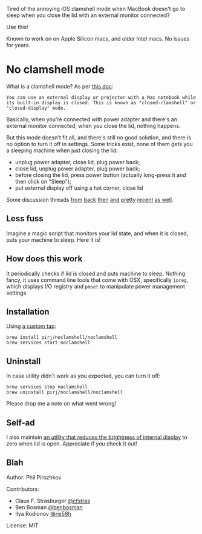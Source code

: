 Tired of the annoying iOS clamshell mode when MacBook doesn't go to sleep when you close the lid with an external monitor connected?

Use this!

Known to work on on Apple Silicon macs, and older Intel macs. No issues for years.

# No clamshell mode

What is a clamshell mode? As per [this doc](https://support.apple.com/en-us/HT201834):

    You can use an external display or projector with a Mac notebook while its built-in display is closed. This is known as "closed-clamshell" or "closed-display" mode.

Basically, when you're connected with power adapter and there's an external monitor connected, when you close the lid, nothing happens.

But this mode doesn't fit all, and there's still no good solution, and there is no option to turn it off in settings. Some tricks exist, none of them gets you a sleeping machine when just closing the lid:

  - unplug power adapter, close lid, plug power back;
  - close lid, unplug power adapter, plug power back;
  - before closing the lid, press power button (actually long-press it and then click on "Sleep");
  - put external display off using a hot corner, close lid

Some discussion threads [from](https://discussions.apple.com/thread/3196000) [back](http://forums.macrumors.com/threads/clamshell-mode-vs-sleep.1468082/) [then](http://apple.stackexchange.com/questions/18037/why-wont-closing-the-lid-sleep-my-macbook-pro-with-external-monitor-attached-af) [and](http://apple.stackexchange.com/questions/19932/force-macbook-to-sleep-when-lid-closed-and-external-monitor-connected-in-lion) [pretty](http://apple.stackexchange.com/questions/90692/turn-off-both-displays-when-in-clamshell-mode) [recent](http://apple.stackexchange.com/questions/152777/how-to-disable-clamshell-mode-in-yosemite) [as well](http://superuser.com/questions/797755/disable-clamshell-mode-in-os-x-mountain-lion).

## Less fuss

Imagine a magic script that monitors your lid state, and when it is closed, puts your machine to sleep.
Here it is!

## How does this work

It periodically checks if lid is closed and puts machine to sleep. Nothing fancy, it uses command line tools that come with OSX, specifically `ioreg`, which displays I/O registry and `pmset` to manipulate power management settings.

## Installation

Using [a custom tap](https://github.com/pirj/homebrew-noclamshell):

    brew install pirj/noclamshell/noclamshell
    brew services start noclamshell

## Uninstall

In case utility didn't work as you expected, you can turn it off:

    brew services stop noclamshell
    brew uninstall pirj/noclamshell/noclamshell

Please drop me a note on what went wrong!

## Self-ad

I also maintain [an utility that reduces the brightness of internal display](https://github.com/pirj/nobacklight) to zero when lid is open. Appreciate if you check it out!

## Blah

Author: Phil Pirozhkov

Contributors:
 - Claus F. Strasburger [@cfstras](https://github.com/cfstras)
 - Ben Bosman [@benbosman](https://github.com/benbosman)
 - Ilya Rodionov [@ris58h](https://github.com/ris58h)

License: MIT
